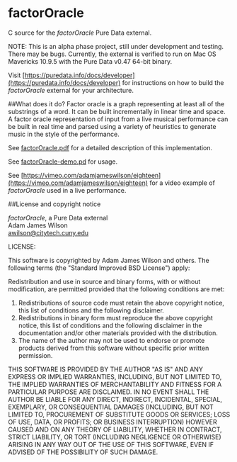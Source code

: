 # factorOracle
C source for the *factorOracle* Pure Data external.

NOTE: This is an alpha phase project, still under development and testing. There may be bugs. Currently, the external is verified to run on Mac OS Mavericks 10.9.5 with the Pure Data v0.47 64-bit binary.

Visit [https://puredata.info/docs/developer](https://puredata.info/docs/developer) for instructions on how to build the *factorOracle* external for your architecture.

##What does it do?
Factor oracle is a graph representing at least all of the substrings of a word. It can be built incrementally in linear time and space. A factor oracle representation of input from a live musical performance can be built in real time and parsed using a variety of heuristics to generate music in the style of the performance. 

See [factorOracle.pdf](factorOracle.pdf) for a detailed description of this implementation.

See [factorOracle-demo.pd](factorOracle-demo.pd) for usage.

See [https://vimeo.com/adamjameswilson/eighteen](https://vimeo.com/adamjameswilson/eighteen) for a video example of *factorOracle* used in a live performance. 

##License and copyright notice
 
*factorOracle*, a Pure Data external  
Adam James Wilson  
awilson@citytech.cuny.edu  
 
LICENSE:
 
This software is copyrighted by Adam James Wilson and others. The following terms (the "Standard Improved BSD License") apply:
 
Redistribution and use in source and binary forms, with or without modification, are permitted provided that the following conditions are met:
 
1. Redistributions of source code must retain the above copyright notice, this list of conditions and the following disclaimer.
2. Redistributions in binary form must reproduce the above copyright notice, this list of conditions and the following disclaimer in the documentation and/or other materials provided with the distribution.
3. The name of the author may not be used to endorse or promote products derived from this software without specific prior written permission.

THIS SOFTWARE IS PROVIDED BY THE AUTHOR "AS IS" AND ANY EXPRESS OR IMPLIED WARRANTIES, INCLUDING, BUT NOT LIMITED TO, THE IMPLIED WARRANTIES OF MERCHANTABILITY AND FITNESS FOR A PARTICULAR PURPOSE ARE DISCLAIMED. IN NO EVENT SHALL THE AUTHOR BE LIABLE FOR ANY DIRECT, INDIRECT, INCIDENTAL, SPECIAL, EXEMPLARY, OR CONSEQUENTIAL DAMAGES (INCLUDING, BUT NOT LIMITED TO, PROCUREMENT OF SUBSTITUTE GOODS OR SERVICES; LOSS OF USE, DATA, OR PROFITS; OR BUSINESS INTERRUPTION) HOWEVER CAUSED AND ON ANY THEORY OF LIABILITY, WHETHER IN CONTRACT, STRICT LIABILITY, OR TORT (INCLUDING NEGLIGENCE OR OTHERWISE) ARISING IN ANY WAY OUT OF THE USE OF THIS SOFTWARE, EVEN IF ADVISED OF THE POSSIBILITY OF SUCH DAMAGE.
 